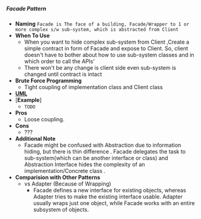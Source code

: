 ##### Facade Pattern
- **Naming** `Facade is The face of a building, Facade/Wrapper to 1 or more complex s/w sub-system, which is abstracted from Client`
- **When To Use**
    - When you want to hide complex sub-system from Client ,Create a simple contract in form of Facade and expose to Client.
    So, client doesn't have to bother about how to use sub-system classes and in which order to call the APIs'
    - There won't be any change is client side even sub-system is changed until contract is intact
- **Brute Force Programming**
    - Tight coupling of implementation class and Client class
- [**UML**](UML.puml)
- [**Example**]
    - `TODO`
- **Pros**
    - Loose coupling.
- **Cons**
    - ???
- **Additional Note**
    - Facade might be confused with Abstraction due to information hiding, but there is thin difference . Facade delegates the task to sub-system(which can be another interface or class) and Abstraction Interface hides the complexity of an implementation/Concrete class .
- **Comparision with Other Patterns**
    - vs Adapter (Because of Wrapping)
        - Facade defines a new interface for existing objects, whereas Adapter tries to make the existing interface usable. Adapter usually wraps just one object, while Facade works with an entire subsystem of objects.